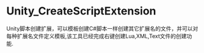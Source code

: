 # Unity_CreateScriptExtension
Unity脚本创建扩展，可以模板创建C#脚本一样创建其它扩展名的文件，并可以对每种扩展名文件定义模板,该工具已经完成右键创建Lua,XML,Text文件的创建功能.
